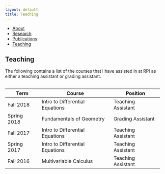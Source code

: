 ```yaml
---
layout: default
title: Teaching
---
```

<body>

<ul class="sidenav">
  <li><a href="/index.html">About</a></li>
  <li><a href="/research.html">Research</a></li>
  <li><a href="/publications.html">Publications</a></li>
  <li><a class="active" href="#teaching">Teaching</a></li>
</ul>

<div class="content">
  <h2> Teaching </h2>
  
  The following contains a list of the courses that I have assisted in at RPI as either a teaching assistant or grading assistant.
  
<table>
  
|        Term| Course                          | Position           |
|------------|---------------------------------|--------------------|
|   Fall 2018| Intro to Differential Equations | Teaching Assistant |
| Spring 2018| Fundamentals of Geometry        | Grading Assistant  |
|   Fall 2017| Intro to Differential Equations | Teaching Assistant |
| Spring 2017| Intro to Differential Equations | Teaching Assistant |
|   Fall 2016| Multivariable Calculus          | Teaching Assistant |

</table>

</div>
</body>
